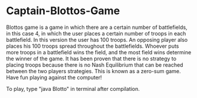 # Captain-Blottos-Game
Blottos game is a game in which there are a certain number
of battlefields, in this case 4, in which the user places
a certain number of troops in each battlefield. In this
version the user has 100 troops. An opposing player also
places his 100 troops spread throughout the battlefields.
Whoever puts more troops in a battlefield wins the field, and
the most field wins determine the winner of the game. It has 
been proven that there is no strategy to placing troops because
there is no Nash Equilibrium that can be reached between the two
players strategies. This is known as a zero-sum game. Have fun
playing against the computer!

To play, type "java Blotto" in terminal after compilation.
